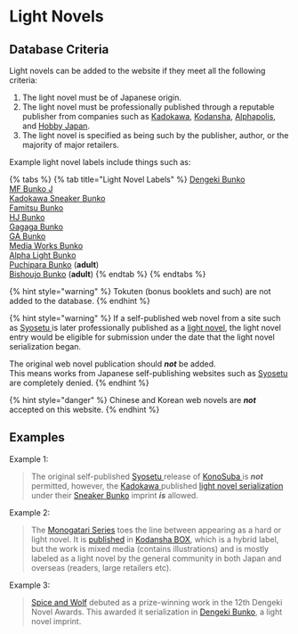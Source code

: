 # Light Novels

## Database Criteria

Light novels can be added to the website if they meet all the following criteria:

1. The light novel must be of Japanese origin.  
2. The light novel must be professionally published through a reputable publisher from companies such as [Kadokawa](https://www.kadokawa.co.jp/), [Kodansha](http://www.kodansha.co.jp/), [Alphapolis](https://www.alphapolis.co.jp/), and [Hobby Japan](http://hobbyjapan.co.jp/).  
3. The light novel is specified as being such by the publisher, author, or the majority of major retailers.

Example light novel labels include things such as:

{% tabs %}
{% tab title="Light Novel Labels" %}
[Dengeki Bunko](https://dengekibunko.jp/)  
[MF Bunko J](https://mfbunkoj.jp/)  
[Kadokawa Sneaker Bunko](https://sneakerbunko.jp/)  
[Famitsu Bunko](http://www.enterbrain.co.jp/fb/)  
[HJ Bunko](http://hobbyjapan.co.jp/hjbunko/)  
[Gagaga Bunko](http://gagagabunko.jp/)  
[GA Bunko](https://ga.sbcr.jp/)  
[Media Works Bunko](http://mwbunko.com/)  
[Alpha Light Bunko](http://www.alphalight-books.com/)  
[Puchipara Bunko](http://parabook.co.jp/novels/puchipara.php) \(**adult**\)  
[Bishoujo Bunko](http://www.bishojobunko.jp/) \(**adult**\)
{% endtab %}
{% endtabs %}

{% hint style="warning" %}
Tokuten \(bonus booklets and such\) are not added to the database.
{% endhint %}

{% hint style="warning" %}
If a self-published web novel from a site such as [Syosetu ](http://syosetu.com)is later professionally published as a [light novel](light-novels.md), the light novel entry would be eligible for submission under the date that the light novel serialization began.

The original web novel publication should _**not**_ be added.  
This means works from Japanese self-publishing websites such as [Syosetu ](http://syosetu.com)are completely denied.
{% endhint %}

{% hint style="danger" %}
Chinese and Korean web novels are _**not**_ accepted on this website.
{% endhint %}

## Examples

Example 1:

> The original self-published [Syosetu ](http://ncode.syosetu.com/s2691b/)release of [KonoSuba ](https://anilist.co/manga/86238/Kono-Subarashii-Sekai-ni-Shukufuku-wo/)is _**not**_ permitted, however, the [Kadokawa ](https://kadokawa.co.jp)published [light novel serialization](https://sneakerbunko.jp/series/konosuba/) under their [Sneaker Bunko](https://sneakerbunko.jp/) imprint _**is**_ allowed.

Example 2:

> The [Monogatari Series](https://anilist.co/manga/44893/) toes the line between appearing as a hard or light novel. It is [published](http://kodansha-box.jp/topics/nishio/index.html) in [Kodansha BOX](http://kodansha-box.jp/), which is a hybrid label, but the work is mixed media \(contains illustrations\) and is mostly labeled as a light novel by the general community in both Japan and overseas \(readers, large retailers etc\).

Example 3:

> [Spice and Wolf](https://anilist.co/manga/39115) debuted as a prize-winning work in the 12th Dengeki Novel Awards. This awarded it serialization in [Dengeki Bunko](https://dengekibunko.jp/product/spice-and-wolf/), a light novel imprint.

